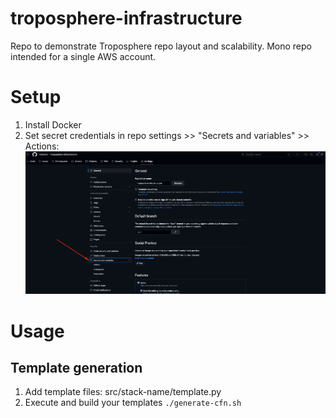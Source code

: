 # troposphere-infrastructure
Repo to demonstrate Troposphere repo layout and scalability. Mono repo intended for a single AWS account.


# Setup
1. Install Docker
2. Set secret credentials in repo settings >> "Secrets and variables" >> Actions:
![img.png](img.png)

# Usage

## Template generation
1. Add template files: src/stack-name/template.py
2. Execute and build your templates `./generate-cfn.sh`